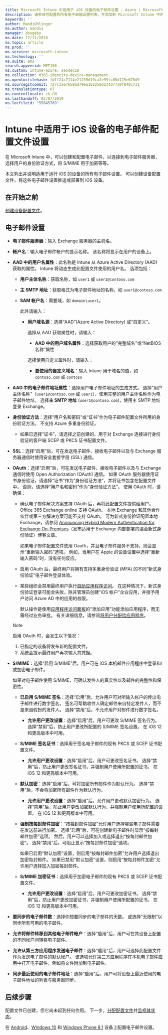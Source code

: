 ```yaml
---
title: Microsoft Intune 中适用于 iOS 设备的电子邮件设置 - Azure | Microsoft Docs
description: 请参阅可配置的所有电子邮箱设置列表，并添加到 Microsoft Intune 中的 iOS 设备，包括使用 Exchange 服务器和从 Azure Active Directory 获取属性。 还可启用 SSL，使用证书或用户名/密码对用户进行身份验证，并使用 Microsoft Intune 中的设备配置文件在 iOS 设备上同步电子邮件。
keywords: ''
author: MandiOhlinger
ms.author: mandia
manager: dougeby
ms.date: 12/11/2018
ms.topic: article
ms.prod: ''
ms.service: microsoft-intune
ms.technology: ''
ms.suite: ems
search.appverid: MET150
ms.custom: intune-azure; seodec18
ms.collection: M365-identity-device-management
ms.openlocfilehash: fd1f24c7114e21239d19ca2e99fc05d125e675d9
ms.sourcegitcommit: 727c3ae7659ad79ea162250d234d7730f840c731
ms.translationtype: HT
ms.contentlocale: zh-CN
ms.lasthandoff: 02/07/2019
ms.locfileid: "55845769"
---
```

# <a name="email-profile-settings-for-ios-devices-in-intune"></a>Intune 中适用于 iOS 设备的电子邮件配置文件设置

在 Microsoft Intune 中，可以创建和配置电子邮件，以连接到电子邮件服务器，选择用户的身份验证方式，将 S/MIME 用于加密等等。

本文列出并说明适用于运行 iOS 的设备的所有电子邮件设置。 可以创建设备配置文件，将这些电子邮件设置推送或部署到 iOS 设备。

## <a name="before-you-begin"></a>在开始之前

[创建设备配置文件](email-settings-configure.md#create-a-device-profile)。

## <a name="email-settings"></a>电子邮件设置

- **电子邮件服务器**：输入 Exchange 服务器的主机名。
- **帐户名**：输入电子邮件帐户的显示名称。 该名称将显示在用户的设备上。
- **AAD 中的用户名属性**：此名称是 Intune 从 Azure Active Directory (AAD) 获取的属性。 Intune 将动态生成此配置文件使用的用户名。 选项包括：
  - **用户主体名称**：获取名称，如 `user1` 或 `user1@contoso.com`
  - **主 SMTP 地址**：获取格式为电子邮件地址的名称，如 `user1@contoso.com`
  - **SAM 帐户名**：需要域，如 `domain\user1`。

    此外请输入：  
    - **用户域名源**：选择“AAD”(Azure Active Directory) 或“自定义”。

      选择从 AAD 获取属性时，请输入：
      - **AAD 中的用户域名属性**：选择获取用户的“完整域名”或“NetBIOS 名称”属性

      选择使用自定义属性时，请输入：
      - **要使用的自定义域名**：输入 Intune 用于域名的值，如 `contoso.com` 或 `contoso`

- **AAD 中的电子邮件地址属性**：选择用户电子邮件地址的生成方式。 选择“用户主体名称”（`user1@contoso.com` 或 `user1`），使用完整的用户主体名称作为电子邮件地址。 选择**主 SMTP 地址** (`user1@contoso.com`)，使用主 SMTP 地址登录 Exchange。
- **身份验证方法**：选择“用户名和密码”或“证书”作为电子邮件配置文件所用的身份验证方法。 不支持 Azure 多重身份验证。
  - 如果已选择“证书”，请选择之前创建的、用于对 Exchange 连接进行身份验证的客户端 SCEP 或 PKCS 证书配置文件。
- **SSL**：选择“启用”后，可在发送电子邮件、接收电子邮件以及与 Exchange 服务器通信时使用安全套接字层 (SSL) 通信。
- **OAuth**：选择“启用”后，可在发送电子邮件、接收电子邮件以及与 Exchange 通信时使用 Open Authorization (OAuth) 通信。 如果 OAuth 服务器使用证书身份验证，请选择“证书”作为“身份验证方法”，并将证书包含在配置文件中。 否则，请选择“用户名和密码”作为“身份验证方法”。 使用 OAuth 时，请确保：

  - 确认电子邮件解决方案支持 OAuth 后，再将此配置文件提供给用户。 Office 365 Exchange online 支持 OAuth。 本地 Exchange 和其他合作伙伴或第三方解决方案可能不支持 OAuth。 可为新式身份验证配置本地 Exchange，请参阅 [Announcing Hybrid Modern Authentication for Exchange On-Premises](https://blogs.technet.microsoft.com/exchange/2017/12/06/announcing-hybrid-modern-authentication-for-exchange-on-premises/)（发布适用于 Exchange 内部部署的混合新式身份验证）博客文章。

    如果电子邮件配置文件使用 Oauth，并且电子邮件服务不支持，则会显示“重新输入密码”选项。 例如，当用户在 Apple 的设备设置中选择“重新输入密码”时，没有任何反应。

  - 启用 OAuth 后，最终用户将拥有支持多重身份验证 (MFA) 的不同“新式身份验证”电子邮件登录体验。 

  - 某些组织会禁用最终用户执行[自助应用程序访问](https://docs.microsoft.com/azure/active-directory/manage-apps/manage-self-service-access)。 在这种情况下，新式身份验证登录可能会失败，除非管理员创建“iOS 帐户”企业应用，并授予用户访问 Azure AD 中的应用的权限。

    默认操作是使用[应用程序访问面板](https://docs.microsoft.com/azure/active-directory/user-help/active-directory-saas-access-panel-introduction)的“添加应用”功能添加应用程序，而无需经过业务审批。 有关详细信息，请参阅[将用户分配给应用程序](https://docs.microsoft.com/azure/active-directory/manage-apps/ways-users-get-assigned-to-applications)。

  > [!NOTE]
  > 启用 OAuth 时，会发生以下情况：  
  > 1. 已指定的设备将发布新的配置文件。
  > 2. 系统会提示最终用户再次输入其凭据。

- **S/MIME**：选择“启用 S/MIME”后，用户可在 iOS 本机邮件应用程序中登录和/或加密电子邮件。 

  如果对电子邮件使用 S/MIME，可确认发件人的真实性以及邮件的完整性和保密性。

  - **已启用 S/MIME 签名**：选择“启用”后，允许用户可对所输入帐户的传出电子邮件进行数字签名。 签名可帮助收件人确定邮件来自特定发件人，而不是来自假扮的发件人。 选择“禁用”后，不允许用户对邮件进行数字签名。
    - **允许用户更改设置**：选择“启用”后，用户可更改 S/MIME 签名行为。 选择“禁用”后，防止用户更改所配置的 S/MIME 签名设置。 在 iOS 12 和更高版本中可用。

  - **S/MIME 签名证书**：选择用于签名电子邮件的现有 PKCS 或 SCEP 证书配置文件。
    - **允许用户更改设置**：选择“启用”后，用户可更改签名证书。 选择“禁用”后，防止用户更改签名证书，并强制用户使用所配置的证书。 在 iOS 12 和更高版本中可用。

  - **默认加密**：选择“启用”后，可将加密所有邮件作为默认行为。 选择“禁用”后，不会将加密所有邮件作为默认行为。
    - **允许用户更改设置**：选择“启用”后，允许用户更改默认加密行为。 选择“禁用”后，防止用户更改加密默认行为，并强制用户使用所配置的设置。 在 iOS 12 和更高版本中可用。

  - **强制按每封邮件加密**：“按每封邮件加密”允许用户选择哪些电子邮件需要在发送前进行加密。 选择“启用”后，可在创建新电子邮件时显示“按每封邮件加密”选项。 然后，用户可以选择加入或选择退出“按每封邮件加密”。 选择“禁用”后，可阻止显示“按每封邮件加密”选项。

    如果已启用“默认加密”设置，则启用“按每封邮件加密”允许用户选择退出加密每封邮件。 如果已禁用“默认加密”设置，则启用“按每封邮件加密”允许用户选择加入加密每封邮件。

  - **S/MIME 加密证书**：选择用于加密电子邮件的现有 PKCS 或 SCEP 证书配置文件。
    - **允许用户更改设置**：选择“启用”后，用户可更改加密证书。 选择“禁用”后，防止用户更改加密证书，并强制用户使用所配置的证书。 在 iOS 12 和更高版本中可用。
- **要同步的电子邮件数**：选择你想要同步的电子邮件的天数。 或选择“无限制”以同步所有可用的电子邮件。
- **允许将邮件转移到其他电子邮件帐户**：选择“启用”后，用户可在其设备上配置的不同帐户间转移电子邮件。
- **允许从第三方应用程序发送电子邮件**：选择“启用”后，用户可选择此配置文件作为发送电子邮件的默认帐户。 该选项允许第三方应用程序在本机电子邮件应用中打开电子邮件，例如将文件附加到电子邮件。
- **同步最近使用的电子邮件地址**：选择“启用”后，用户可将设备上最近使用的电子邮件地址的列表与服务器同步。

## <a name="next-steps"></a>后续步骤

配置文件已创建，但它尚未起到任何作用。 下一步，[分配配置文件](device-profile-assign.md)并[监视其状态](device-profile-monitor.md)。

在 [Android](email-settings-android.md)、[Windows 10](email-settings-windows-10.md) 和 [Windows Phone 8.1](email-settings-windows-phone-8-1.md) 设备上配置电子邮件设置。
